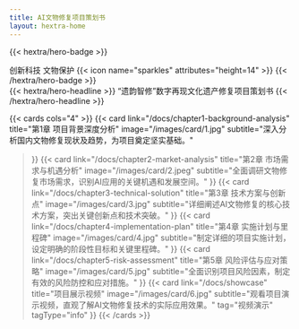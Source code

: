 ```yaml
---
title: AI文物修复项目策划书
layout: hextra-home
---
```


{{< hextra/hero-badge >}}
  <div class="hx:w-2 hx:h-2 hx:rounded-full hx:bg-primary-400"></div>
  <span>创新科技 文物保护</span>
  {{< icon name="sparkles" attributes="height=14" >}}
{{< /hextra/hero-badge >}}

<div class="hx:mt-6 hx:mb-6">
{{< hextra/hero-headline >}}
  “遗韵智修”数字再现文化遗产修复项目策划书
{{< /hextra/hero-headline >}}
</div>

<!-- <div class="hx:mb-12">
{{< hextra/hero-subtitle >}}
  运用人工智能技术革新文物保护修复流程&nbsp;<br class="hx:sm:block hx:hidden" />传承历史文化，守护民族瑰宝
{{< /hextra/hero-subtitle >}}
</div> -->

<!-- <div class="hx:mb-6">
{{< hextra/hero-button text="查看详情" link="docs" >}}
</div> -->

{{< cards cols="4" >}}
  {{< card 
    link="/docs/chapter1-background-analysis" 
    title="第1章 项目背景深度分析" 
    image="/images/card/1.jpg"
    subtitle="深入分析国内文物修复现状及趋势，为项目奠定坚实基础。"
  >}}
  {{< card 
    link="/docs/chapter2-market-analysis" 
    title="第2章 市场需求与机遇分析" 
    image="/images/card/2.jpeg"
    subtitle="全面调研文物修复市场需求，识别AI应用的关键机遇和发展空间。"
  >}}
  {{< card 
    link="/docs/chapter3-technical-solution" 
    title="第3章 技术方案与创新点" 
    image="/images/card/3.jpg"
    subtitle="详细阐述AI文物修复的核心技术方案，突出关键创新点和技术突破。"
  >}}
  {{< card 
    link="/docs/chapter4-implementation-plan" 
    title="第4章 实施计划与里程碑" 
    image="/images/card/4.jpg"
    subtitle="制定详细的项目实施计划，设定明确的阶段性目标和关键里程碑。"
  >}}
  {{< card 
    link="/docs/chapter5-risk-assessment" 
    title="第5章 风险评估与应对策略" 
    image="/images/card/5.jpg"
    subtitle="全面识别项目风险因素，制定有效的风险防控和应对措施。"
  >}}
  {{< card 
    link="/docs/showcase" 
    title="项目展示视频" 
    image="/images/card/6.jpg"
    subtitle="观看项目演示视频，直观了解AI文物修复技术的实际应用效果。"
    tag="视频演示"
    tagType="info"
  >}}
{{< /cards >}}

